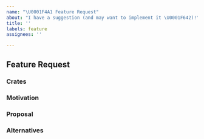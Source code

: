 ```yaml
---
name: "\U0001F4A1 Feature Request"
about: "I have a suggestion (and may want to implement it \U0001F642)!"
title: ''
labels: feature
assignees: ''

---
```


## Feature Request

### Crates

<!--
If known, please specify the sparkplug-rs crate or crates the new feature should
be added to. Otherwise, delete this section.
-->

### Motivation

<!--
Please describe the use case(s) or other motivation for the new feature.
-->

### Proposal

<!--
How should the new feature be implemented, and why? Add any considered
drawbacks.
-->

### Alternatives

<!--
Are there other ways to solve this problem that you've considered? What are
their potential drawbacks? Why was the proposed solution chosen over these
alternatives?
-->
